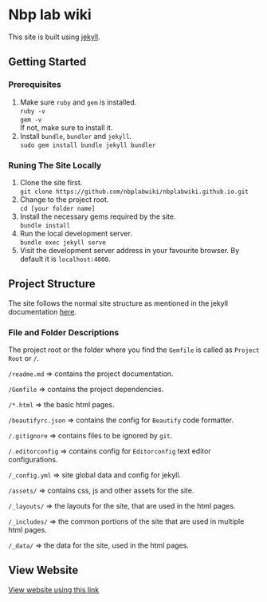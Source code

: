 # Nbp lab wiki

This site is built using [jekyll](https://jekyllrb.com).

## Getting Started

### Prerequisites

1. Make sure `ruby` and `gem` is installed. \
   `ruby -v` \
   `gem -v` \
   If not, make sure to install it.
2. Install `bundle`, `bundler` and `jekyll`. \
   `sudo gem install bundle jekyll bundler`

### Runing The Site Locally

1. Clone the site first. \
   `git clone https://github.com/nbplabwiki/nbplabwiki.github.io.git`
2. Change to the project root. \
   `cd [your folder name]`
3. Install the necessary gems required by the site. \
   `bundle install`
4. Run the local development server. \
   `bundle exec jekyll serve`
5. Visit the development server address in your favourite browser. By default it is `localhost:4000`.


## Project Structure

The site follows the normal site structure as mentioned in the jekyll documentation [here](https://jekyllrb.com/docs/structure/).

### File and Folder Descriptions

The project root or the folder where you find the `Gemfile` is called as `Project Root` or `/`.

`/readme.md` => contains the project documentation.

`/Gemfile` => contains the project dependencies.

`/*.html` => the basic html pages.

`/beautifyrc.json` => contains the config for `Beautify` code formatter.

`/.gitignore` => contains files to be ignored by `git`.

`/.editorconfig` => contains config for `Editorconfig` text editor configurations.

`/_config.yml` => site global data and config for jekyll.

`/assets/` => contains css, js and other assets for the site.

`/_layouts/` => the layouts for the site, that are used in the html pages.

`/_includes/` => the common portions of the site that are used in multiple html pages.

`/_data/` => the data for the site, used in the html pages.

## View Website

<a href = "https://nbplabwiki.github.io/" > View website using this link </a>